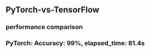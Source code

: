 ## PyTorch-vs-TensorFlow
### performance comparison
### PyTorch: Accuracy: 99%, elapsed_time: 81.4s
